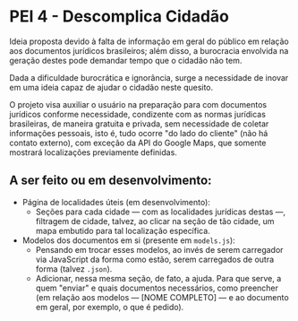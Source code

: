 # PEI 4 - Descomplica Cidadão

Ideia proposta devido à falta de informação em geral do público em relação aos documentos jurídicos brasileiros; além disso, a burocracia envolvida na geração destes pode demandar tempo que o cidadão não tem.

Dada a dificuldade burocrática e ignorância, surge a necessidade de inovar em uma ideia capaz de ajudar o cidadão neste quesito.

O projeto visa auxiliar o usuário na preparação para com documentos jurídicos conforme necessidade, condizente com as normas jurídicas brasileiras, de maneira gratuita e privada, sem necessidade de coletar informações pessoais, isto é, tudo ocorre "do lado do cliente" (não há contato externo), com exceção da API do Google Maps, que somente mostrará localizações previamente definidas.

## A ser feito ou em desenvolvimento:

- Página de localidades úteis (em desenvolvimento):
  - Seções para cada cidade — com as localidades jurídicas destas —, filtragem de cidade, talvez, ao clicar na seção de tão cidade, um mapa embutido para tal localização específica.
- Modelos dos documentos em si (presente em `models.js`):
  - Pensando em trocar esses modelos, ao invés de serem carregador via JavaScript da forma como estão, serem carregados de outra forma (talvez `.json`).
  - Adicionar, nessa mesma seção, de fato, a ajuda. Para que serve, a quem "enviar" e quais documentos necessários, como preencher (em relação aos modelos — [NOME COMPLETO] — e ao documento em geral, por exemplo, o que é pedido).
